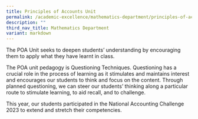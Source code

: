 ```yaml
---
title: Principles of Accounts Unit
permalink: /academic-excellence/mathematics-department/principles-of-accounts-unit/
description: ""
third_nav_title: Mathematics Department
variant: markdown
---
```

The POA Unit seeks to deepen students’ understanding by encouraging them to apply what they have learnt in class.

The POA unit pedagogy is Questioning Techniques. Questioning has a crucial role in the process of learning as it stimulates and maintains interest and encourages our students to think and focus on the content. Through planned questioning, we can steer our students’ thinking along a particular route to stimulate learning, to aid recall, and to challenge.

This year, our students participated in the National Accounting Challenge 2023 to extend and stretch their competencies. 